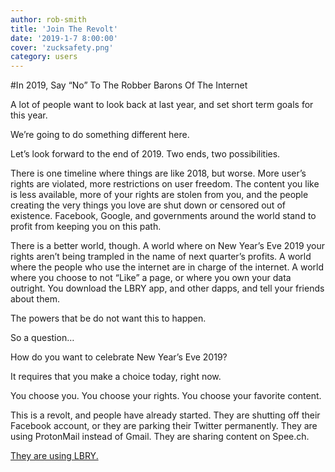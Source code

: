 ```yaml
---
author: rob-smith
title: 'Join The Revolt'
date: '2019-1-7 8:00:00'
cover: 'zucksafety.png'
category: users
---
```

#In 2019, Say “No” To The Robber Barons Of The Internet

A lot of people want to look back at last year, and set short term goals for this year.

We’re going to do something different here.

Let’s look forward to the end of 2019. Two ends, two possibilities.

There is one timeline where things are like 2018, but worse. More user’s rights are violated, more restrictions on user freedom. The content you like is less available, more of your rights are stolen from you, and the people creating the very things you love are shut down or censored out of existence. Facebook, Google, and governments around the world stand to profit from keeping you on this path.

There is a better world, though. A world where on New Year’s Eve 2019 your rights aren’t being trampled in the name of next quarter’s profits. A world where the people who use the internet are in charge of the internet. A world where you choose to not “Like” a page, or where you own your data outright. You download the LBRY app, and other dapps, and tell your friends about them.

The powers that be do not want this to happen.

So a question…

How do you want to celebrate New Year’s Eve 2019?

It requires that you make a choice today, right now.

You choose you. You choose your rights. You choose your favorite content.

This is a revolt, and people have already started. They are shutting off their Facebook account, or they are parking their Twitter permanently. They are using ProtonMail instead of Gmail.  They are sharing content on Spee.ch.

[They are using LBRY.](https://lbry.io/get)
